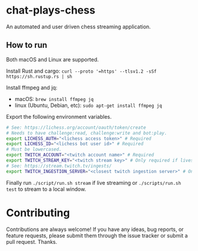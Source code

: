 # chat-plays-chess
An automated and user driven chess streaming application.

## How to run

Both macOS and Linux are supported.

Install Rust and cargo:
`curl --proto '=https' --tlsv1.2 -sSf https://sh.rustup.rs | sh`

Install ffmpeg and jq:
- macOS: `brew install ffmpeg jq`
- linux (Ubuntu, Debian, etc): `sudo apt-get install ffmpeg jq`

Export the following environment variables.
```bash
# See: https://lichess.org/account/oauth/token/create
# Needs to have challenge:read, challenge:write and bot:play.
export LICHESS_AUTH="<lichess access token>" # Required
export LICHESS_ID="<lichess bot user id>" # Required
# Must be lowercased.
export TWITCH_ACCOUNT="<twitch account name>" # Required
export TWITCH_STREAM_KEY="<twitch stream key>" # Only required if livestreaming.
# See: https://stream.twitch.tv/ingests/
export TWITCH_INGESTION_SERVER="<closest twitch ingestion server>" # Only required if livestreaming.
```

Finally run `./script/run.sh stream` if live streaming or `./scripts/run.sh test` to stream to a local window.

# Contributing

Contributions are always welcome! If you have any ideas, bug reports, or feature requests, please submit them through the issue tracker or submit a pull request. Thanks.
